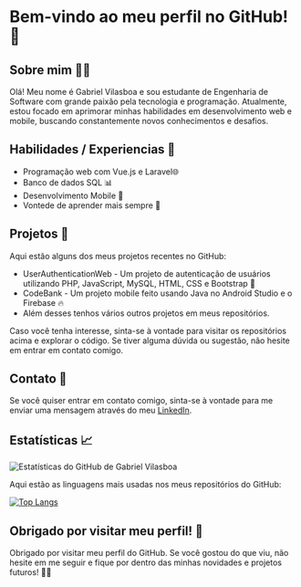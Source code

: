 # Bem-vindo ao meu perfil no GitHub! 👋

## Sobre mim 🙋‍♂️

Olá! Meu nome é Gabriel Vilasboa e sou estudante de Engenharia de Software com grande paixão pela tecnologia e programação. Atualmente, estou focado em aprimorar minhas habilidades em desenvolvimento web e mobile, buscando constantemente novos conhecimentos e desafios.

## Habilidades / Experiencias  🚀

- Programação web com Vue.js e Laravel🌐
- Banco de dados SQL 📊
- Desenvolvimento Mobile 🎨
- Vontede de aprender mais sempre 📖

## Projetos 📁

Aqui estão alguns dos meus projetos recentes no GitHub:

- UserAuthenticationWeb - Um projeto de autenticação de usuários utilizando PHP, JavaScript, MySQL, HTML, CSS e Bootstrap 🚀
- CodeBank - Um projeto mobile feito usando Java no Android Studio e o Firebase 🔥
- Além desses tenhos vários outros projetos em meus repositórios. 

Caso você tenha interesse, sinta-se à vontade para visitar os repositórios acima e explorar o código. Se tiver alguma dúvida ou sugestão, não hesite em entrar em contato comigo.

## Contato 📧

Se você quiser entrar em contato comigo, sinta-se à vontade para me enviar uma mensagem através do meu [LinkedIn](https://www.linkedin.com/in/gabriel-vilasboa-551428207/).

## Estatísticas 📈

![Estatísticas do GitHub de Gabriel Vilasboa](https://github-readme-stats.vercel.app/api?username=gabrielvilasboa&show_icons=true&theme=radical)

Aqui estão as linguagens mais usadas nos meus repositórios do GitHub:

[![Top Langs](https://github-readme-stats.vercel.app/api/top-langs/?username=GabrielVilasboa)](https://github.com/GabrielVilasboa)

## Obrigado por visitar meu perfil! 🙏

Obrigado por visitar meu perfil do GitHub. Se você gostou do que viu, não hesite em me seguir e fique por dentro das minhas novidades e projetos futuros! 🚀🚀
